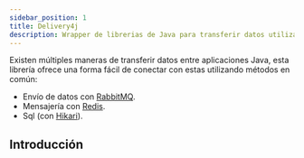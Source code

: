 ```yaml
---
sidebar_position: 1
title: Delivery4j
description: Wrapper de librerias de Java para transferir datos utilizando distintos conceptos.
---
```


Existen múltiples maneras de transferir datos entre aplicaciones Java, esta librería ofrece una forma fácil de conectar con estas utilizando métodos en común:

* Envío de datos con [RabbitMQ](https://github.com/rabbitmq/rabbitmq-java-client).
* Mensajería con [Redis](https://github.com/redis/jedis).
* Sql (con [Hikari](https://github.com/brettwooldridge/HikariCP)).

## Introducción
